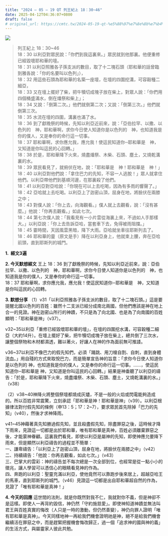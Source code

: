 ```yaml
---
title: "2024 – 05 – 19 QT 列王紀上 18：30~46"
date: 2025-04-12T04:36:07+0800
draft: false
# original_url: https://cmtc.tw/2024-05-19-qt-%e5%88%97%e7%8e%8b%e7%b4%80%e4%b8%8a-18%ef%bc%9a3046
---
```


![](/images/qt.jpg)
> 列王紀上 18：30\~46  
> 18：30 以利亞對眾民說：「你們到我這裏來。」眾民就到他那裏。他便重修已經毀壞耶和華的壇。  
> 18：31 以利亞照雅各子孫支派的數目，取了十二塊石頭（耶和華的話曾臨到雅各說：「你的名要叫以色列」），  
> 18：32 用這些石頭為耶和華的名築一座壇，在壇的四圍挖溝，可容穀種二細亞，  
> 18：33 又在壇上擺好了柴，把牛犢切成塊子放在柴上，對眾人說：「你們用四個桶盛滿水，倒在燔祭和柴上」；  
> 18：34 又說：「倒第二次。」他們就倒第二次；又說：「倒第三次。」他們就倒第三次。  
> 18：35 水流在壇的四圍，溝裏也滿了水。  
> 18：36 到了獻晚祭的時候，先知以利亞近前來，說：「亞伯拉罕、以撒、以色列的　神，耶和華啊，求你今日使人知道你是以色列的　神，也知道我是你的僕人，又是奉你的命行這一切事。  
> 18：37 耶和華啊，求你應允我，應允我！使這民知道你─耶和華是　神，又知道是你叫這民的心回轉。」  
> 18：38 於是，耶和華降下火來，燒盡燔祭、木柴、石頭、塵土，又燒乾溝裏的水。  
> 18：39 眾民看見了，就俯伏在地，說：「耶和華是　神！耶和華是　神！」  
> 18：40 以利亞對他們說：「拿住巴力的先知，不容一人逃脫！」眾人就拿住他們。以利亞帶他們到基順河邊，在那裏殺了他們。  
> 18：41 以利亞對亞哈說：「你現在可以上去吃喝，因為有多雨的響聲了。」  
> 18：42 亞哈就上去吃喝。以利亞上了迦密山頂，屈身在地，將臉伏在兩膝之中；  
> 18：43 對僕人說：「你上去，向海觀看。」僕人就上去觀看，說：「沒有甚麼。」他說：「你再去觀看。」如此七次。  
> 18：44 第七次僕人說：「我看見有一小片雲從海裏上來，不過如人手那樣大。」以利亞說：「你上去告訴亞哈，當套車下去，免得被雨阻擋。」  
> 18：45 霎時間，天因風雲黑暗，降下大雨。亞哈就坐車往耶斯列去了。  
> 18：46 耶和華的靈（原文是手）降在以利亞身上，他就束上腰，奔在亞哈前頭，直到耶斯列的城門。

**1.  經文3遍**

**2. 今天默想經文**
王上 18：36 到了獻晚祭的時候，先知以利亞近前來，說：亞伯拉罕、以撒、以色列的　神，耶和華啊，求你今日使人知道你是以色列的　神，也知道我是你的僕人，又是奉你的命行這一切事。  
18：37 耶和華啊，求你應允我，應允我！使這民知道你─耶和華是　神，又知道是你叫這民的心回轉。

**3. 默想分享**
（1）v31「以利亞照雅各子孫支派的數目，取了十二塊石頭。」這是要提醒北國以色列的百姓：雖然十二支派已經分成南北兩國，但他們應該是神在地上合一的見證。神在迦密山所行的神蹟，不只是為了向北國、也是為了向南國的百姓顯明：「耶和華是神」（v37）。

v32\~35以利亞「重修已經毀壞耶和華的壇」，在壇的四圍挖水溝，可容穀種二細亞（大約14升）。在壇上擺好了柴，把牛犢切成塊子放在柴上，總共倒了三次水，讓整個祭物和木材都濕透，難以著火，好讓人在神的作為面前無可推諉。

v36\~37以利亞不像巴力的假先知們，必須「踊跳、用刀槍自割、自刺，直到身體流血。」用自殘的方式來取悅巴力，而是簡單宣告神的旨意：「求你今日使人知道你是以色列的 神，也知道我是你的僕人，又是奉你的命行這一切事。……，使這民知道你─耶和華是 神，又知道是你叫這民的心回轉。」結果是神垂聽了以利亞的禱告：「於是，耶和華降下火來，燒盡燔祭、木柴、石頭、塵土，又燒乾溝裏的水。」（v38）

（2）v38\~40神降火將整個祭壇都燒成灰燼，不是一般的火焰或閃電能夠造成的。所以百姓非常震驚，立刻承認「耶和華是神！耶和華是神」（v39）。以利亞根據律法對付假先知的條例（申13：5；17：2\~7），要求眾民首先除掉「巴力的先知」（v40），然後才求神降雨。

v41\~45神藉著真先知勝過假先知，並且殺盡假先知，除盡罪惡之後，這時候才降下雨來，見證這一切都是出於耶和華，唯有耶和華是真神，百姓必須離棄罪惡之後，才能蒙神眷顧。這裏我們看見，即使以利亞是屬神的先知，即使神應允要降下雨來，但是顯然以利亞禱告的過程並不簡單：  
一、謙卑禱告：「以利亞上了迦密山頂，屈身在地，將臉伏在兩膝之中」（v42）  
二、持續禱告：「他說：你再去觀看，如此七次。」（v43）  
三、巴掌大的雲彩：神的禱告並不每次總是一次全部到位，也經常是從一點小小的徵兆，讓人學習可以憑信心的眼睛看見神的作為。  
四、奔跑的以利亞：聖靈充滿以利亞，使他竟然可以靠跑步後來居上，超越亞哈王的馬車，直到耶斯列的城門。（v46）見證這一切都是出自耶和華超自然的作為，見證了「唯有耶和華是真神！」

**4. 今天的回應**
這世間的法則，就是你既然對我不仁，我就對你不義，但是神卻不是這樣。即使人一再背約毀信，神仍然「守約施慈愛」。即使神知道神蹟並無法叫君王與百姓真實的悔改（人只是一時的激動，但仍然善變），神仍向罪人證明「唯有耶和華是真神」。今天同樣地神一再給我們機會證明祂是神，絕不是給我們機會繼續活在罪惡之中，而是趕緊把握機會悔改歸正，過一個「追求神的國與神的義」的生活方式，與屬靈家人彼此共勉。
